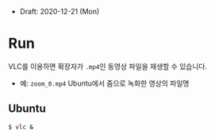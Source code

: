 * Draft: 2020-12-21 (Mon)

# Run

VLC를 이용하면 확장자가  `.mp4`인 동영상 파일을 재생할 수 있습니다.

*  예:  `zoom_0.mp4` Ubuntu에서 줌으로 녹화한 영상의 파일명

## Ubuntu 

```bash
$ vlc &
```

